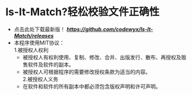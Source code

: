 # Is-It-Match?轻松校验文件正确性
- 点击此处下载最新版！
_**https://github.com/codewyx/Is-It-Match/releases**_
- 本程序使用MIT协议：<br>
 1.被授权人权利<br>
    - 被授权人有权利使用、复制、修改、合并、出版发行、散布、再授权及贩售软件及软件的副本。<br>
    - 被授权人可根据程序的需要修改授权条款为适当的内容。<br>
 2.被授权人义务<br>
    - 在软件和软件的所有副本中都必须包含版权声明和许可声明。<br>
